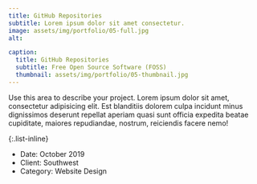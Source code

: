 ```yaml
---
title: GitHub Repositories
subtitle: Lorem ipsum dolor sit amet consectetur.
image: assets/img/portfolio/05-full.jpg
alt: 

caption:
  title: GitHub Repositories
  subtitle: Free Open Source Software (FOSS)
  thumbnail: assets/img/portfolio/05-thumbnail.jpg
---
```

Use this area to describe your project. Lorem ipsum dolor sit amet, consectetur adipisicing elit. Est blanditiis dolorem culpa incidunt minus dignissimos deserunt repellat aperiam quasi sunt officia expedita beatae cupiditate, maiores repudiandae, nostrum, reiciendis facere nemo!

{:.list-inline}
- Date: October 2019
- Client: Southwest
- Category: Website Design

